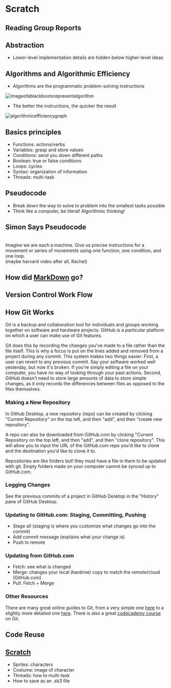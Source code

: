 # Scratch

## Reading Group Reports

## Abstraction
- Lower-level implementation details are hidden below higher-level ideas

## Algorithms and Algorithmic Efficiency
- Algorithms are the programmatic problem-solving instructions

![imageofablackboxtorepresentalgorithm](https://github.com/rdwrome/lmsc261sp21/blob/main/1Scratch/img/algorithm.png)

- The better the instructions, the quicker the result

![algorithmicefficiencygraph](https://github.com/rdwrome/lmsc261sp21/blob/main/1Scratch/img/efficiency.png)

## Basics principles
- Functions: actions/verbs
- Variables: grasp and store values
- Conditions: send you down different paths
- Boolean: true or false conditions
- Loops: cycles
- Syntax: organization of information
- Threads: multi-task

## Pseudocode
- Break down the way to solve to problem into the smallest tasks possible
- Think like a computer, be literal! Algorithmic thinking!

## Simon Says Pseudocode
<br>Imagine we are each a machine. Give us precise instructions for a movement or series of movements using one function, one condition, and one loop.</br> (maybe harvard video after all, Rachel)

## How did [MarkDown](https://github.com/adam-p/markdown-here/wiki/Markdown-Cheatsheet) go?

## Version Control Work Flow

## How Git Works

Git is a backup and collaboration tool for individuals and groups working together on software and hardware projects. GitHub is a particular platform on which a user can make use of Git features.

Git does this by recording the changes you've made to a file rather than the file itself. This is why a focus is put on the lines added and removed from a project during any commit. This system makes two things easier: First, a user can revert to any previous commit. Say your software worked well yesterday, but now it's broken. If you're simply editing a file on your computer, you have no way of looking through your past actions. Second, GitHub doesn't need to store large amounts of data to store simple changes, as it only records the differences between files as opposed to the files themselves.

### Making a New Repository

In Github Desktop, a new repository (repo) can be created by clicking "Current Repository" on the top left, and then "add", and then "create new repository".

A repo can also be downloaded from GitHub.com by clicking "Current Repository on the top left, and then "add", and then "clone repository". This will allow you to input the URL of the GitHub.com repo you'd like to clone and the destination you'd like to clone it to.

Repositories are like folders but! they must have a file in them to be updated with git. Empty folders made on your computer cannot be synced up to GitHub.com.

### Logging Changes

See the previous commits of a project in GitHub Desktop in the "History" pane of GitHub Desktop.

### Updating to GitHub.com: Staging, Committing, Pushing

- Stage all (staging is where you customize what changes go into the commit)
- Add commit message (explains what your change is)
- Push to remote

### Updating from GitHub.com

- Fetch: see what is changed
- Merge: changes your local (hardrive) copy to match the remote/cloud (GitHub.com)
- Pull: Fetch + Merge

### Other Resources

There are many great online guides to Git, from a very simple one [here](http://rogerdudler.github.io/git-guide/) to a slightly more detailed one [here](https://medium.freecodecamp.org/what-is-git-and-how-to-use-it-c341b049ae61). There is also a great [codecademy course](https://www.codecademy.com/learn/learn-git) on Git.

## Code Reuse

## [Scratch](https://scratch.mit.edu/)
- Sprites: characters
- Costume: image of character
- Threads: how to multi-task
- How to save as an .sb3 file
